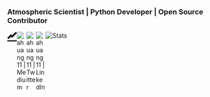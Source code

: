 ### Atmospheric Scientist | Python Developer | Open Source Contributor


[<img align="left" alt="ahlive | animate your data to life" width="22px" src="https://raw.githubusercontent.com/iconic/open-iconic/master/svg/graph.svg" />][ahlive]
[<img align="left" alt="ahuang11 | Medium" width="22px" src="https://cdn.jsdelivr.net/npm/simple-icons@v3/icons/youtube.svg" />][medium]
[<img align="left" alt="ahuang11 | Twitter" width="22px" src="https://cdn.jsdelivr.net/npm/simple-icons@v3/icons/twitter.svg" />][twitter]
[<img align="left" alt="ahuang11 | LinkedIn" width="22px" src="https://cdn.jsdelivr.net/npm/simple-icons@v3/icons/linkedin.svg" />][linkedin]

![Stats](https://github-readme-stats.vercel.app/api?username=ahuang11&show_icons=true&theme=radical)

[ahlive]: https://ahlive.readthedocs.io/en/main/
[medium]: https://medium.com/@pYdeas
[twitter]: https://twitter.com/IAteAnDrew1
[linkedin]: https://www.linkedin.com/in/huangandrew12/
